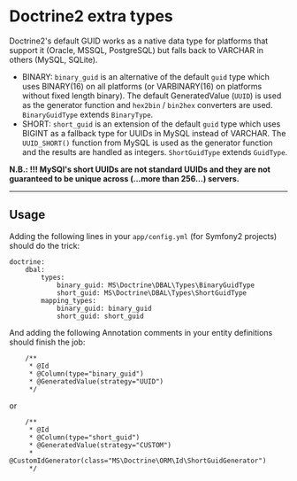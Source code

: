 Doctrine2 extra types
==============================================================================

Doctrine2's default GUID works as a native data type for platforms that support it (Oracle, MSSQL, PostgreSQL) but falls back to VARCHAR in others (MySQL, SQLite).

* BINARY: `binary_guid` is an alternative of the default `guid` type which uses BINARY(16) on all platforms (or VARBINARY(16) on platforms without fixed length binary). The default GeneratedValue (`UUID`) is used as the generator function and `hex2bin` / `bin2hex` converters are used. `BinaryGuidType` extends `BinaryType`.
* SHORT: `short_guid` is an extension of the default `guid` type which uses BIGINT as a fallback type for UUIDs in MySQL instead of VARCHAR. The `UUID_SHORT()` function from MySQL is used as the generator function and the results are handled as integers. `ShortGuidType` extends `GuidType`.

**N.B.: !!! MySQl's short UUIDs are not standard UUIDs and they are not guaranteed to be unique across (...more than 256...) servers.**

------------------------------------------------------------------------------

Usage
------------------------------------------------------------------------------

Adding the following lines in your `app/config.yml` (for Symfony2 projects) should do the trick:

```
doctrine:
    dbal:
        types:
            binary_guid: MS\Doctrine\DBAL\Types\BinaryGuidType
            short_guid: MS\Doctrine\DBAL\Types\ShortGuidType
        mapping_types:
            binary_guid: binary_guid
            short_guid: short_guid
```

And adding the following Annotation comments in your entity definitions should finish the job:

```
    /**
     * @Id
     * @Column(type="binary_guid")
     * @GeneratedValue(strategy="UUID")
     */
```

or

```
    /**
     * @Id
     * @Column(type="short_guid")
     * @GeneratedValue(strategy="CUSTOM")
     * @CustomIdGenerator(class="MS\Doctrine\ORM\Id\ShortGuidGenerator")
     */
```
